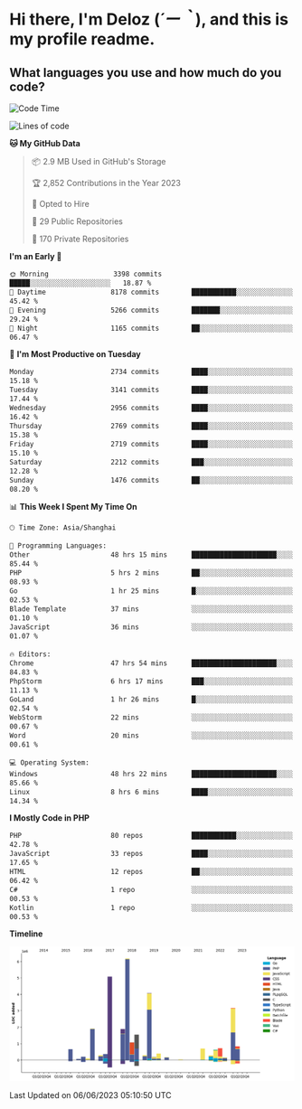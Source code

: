 # **Hi there, I'm Deloz (*´ー｀*), and this is my profile readme.**

## **What languages you use and how much do you code?**

<!--START_SECTION:waka-->
![Code Time](http://img.shields.io/badge/Code%20Time-1%2C625%20hrs%2036%20mins-blue)

![Lines of code](https://img.shields.io/badge/From%20Hello%20World%20I%27ve%20Written-30.9%20million%20lines%20of%20code-blue)

**🐱 My GitHub Data** 

> 📦 2.9 MB Used in GitHub's Storage 
 > 
> 🏆 2,852 Contributions in the Year 2023
 > 
> 💼 Opted to Hire
 > 
> 📜 29 Public Repositories 
 > 
> 🔑 170 Private Repositories 
 > 
**I'm an Early 🐤** 

```text
🌞 Morning                3398 commits        █████░░░░░░░░░░░░░░░░░░░░   18.87 % 
🌆 Daytime                8178 commits        ███████████░░░░░░░░░░░░░░   45.42 % 
🌃 Evening                5266 commits        ███████░░░░░░░░░░░░░░░░░░   29.24 % 
🌙 Night                  1165 commits        ██░░░░░░░░░░░░░░░░░░░░░░░   06.47 % 
```
📅 **I'm Most Productive on Tuesday** 

```text
Monday                   2734 commits        ████░░░░░░░░░░░░░░░░░░░░░   15.18 % 
Tuesday                  3141 commits        ████░░░░░░░░░░░░░░░░░░░░░   17.44 % 
Wednesday                2956 commits        ████░░░░░░░░░░░░░░░░░░░░░   16.42 % 
Thursday                 2769 commits        ████░░░░░░░░░░░░░░░░░░░░░   15.38 % 
Friday                   2719 commits        ████░░░░░░░░░░░░░░░░░░░░░   15.10 % 
Saturday                 2212 commits        ███░░░░░░░░░░░░░░░░░░░░░░   12.28 % 
Sunday                   1476 commits        ██░░░░░░░░░░░░░░░░░░░░░░░   08.20 % 
```


📊 **This Week I Spent My Time On** 

```text
🕑︎ Time Zone: Asia/Shanghai

💬 Programming Languages: 
Other                    48 hrs 15 mins      █████████████████████░░░░   85.44 % 
PHP                      5 hrs 2 mins        ██░░░░░░░░░░░░░░░░░░░░░░░   08.93 % 
Go                       1 hr 25 mins        █░░░░░░░░░░░░░░░░░░░░░░░░   02.53 % 
Blade Template           37 mins             ░░░░░░░░░░░░░░░░░░░░░░░░░   01.10 % 
JavaScript               36 mins             ░░░░░░░░░░░░░░░░░░░░░░░░░   01.07 % 

🔥 Editors: 
Chrome                   47 hrs 54 mins      █████████████████████░░░░   84.83 % 
PhpStorm                 6 hrs 17 mins       ███░░░░░░░░░░░░░░░░░░░░░░   11.13 % 
GoLand                   1 hr 26 mins        █░░░░░░░░░░░░░░░░░░░░░░░░   02.54 % 
WebStorm                 22 mins             ░░░░░░░░░░░░░░░░░░░░░░░░░   00.67 % 
Word                     20 mins             ░░░░░░░░░░░░░░░░░░░░░░░░░   00.61 % 

💻 Operating System: 
Windows                  48 hrs 22 mins      █████████████████████░░░░   85.66 % 
Linux                    8 hrs 6 mins        ████░░░░░░░░░░░░░░░░░░░░░   14.34 % 
```

**I Mostly Code in PHP** 

```text
PHP                      80 repos            ███████████░░░░░░░░░░░░░░   42.78 % 
JavaScript               33 repos            ████░░░░░░░░░░░░░░░░░░░░░   17.65 % 
HTML                     12 repos            ██░░░░░░░░░░░░░░░░░░░░░░░   06.42 % 
C#                       1 repo              ░░░░░░░░░░░░░░░░░░░░░░░░░   00.53 % 
Kotlin                   1 repo              ░░░░░░░░░░░░░░░░░░░░░░░░░   00.53 % 
```



**Timeline**

![Lines of Code chart](https://raw.githubusercontent.com/deloz/deloz/main/assets/bar_graph.png)


 Last Updated on 06/06/2023 05:10:50 UTC
<!--END_SECTION:waka-->
